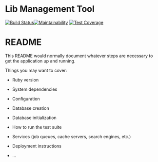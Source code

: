 # Lib Management Tool

[![Build Status](https://travis-ci.org/wvulibraries/TLC-Directory.svg?branch=master)](https://travis-ci.org/wvulibraries/TLC-Directory)[![Maintainability](https://api.codeclimate.com/v1/badges/1eec8b064ca2d1e6a761/maintainability)](https://codeclimate.com/github/wvulibraries/TLC-Directory/maintainability) [![Test Coverage](https://api.codeclimate.com/v1/badges/1eec8b064ca2d1e6a761/test_coverage)](https://codeclimate.com/github/wvulibraries/TLC-Directory/test_coverage)


# README

This README would normally document whatever steps are necessary to get the
application up and running.

Things you may want to cover:

* Ruby version

* System dependencies

* Configuration

* Database creation

* Database initialization

* How to run the test suite

* Services (job queues, cache servers, search engines, etc.)

* Deployment instructions

* ...
